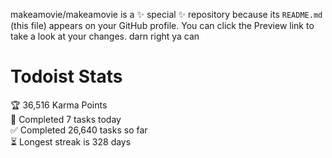 makeamovie/makeamovie is a ✨ special ✨ repository because its `README.md` (this file) appears on your GitHub profile.
You can click the Preview link to take a look at your changes. darn right ya can

# Todoist Stats

<!-- TODO-IST:START -->
🏆  36,516 Karma Points           
🌸  Completed 7 tasks today           
✅  Completed 26,640 tasks so far           
⏳  Longest streak is 328 days
<!-- TODO-IST:END -->